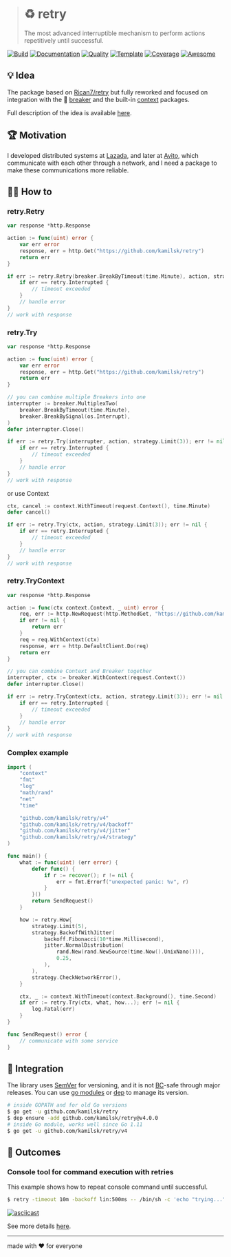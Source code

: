 > # ♻️ retry
>
> The most advanced interruptible mechanism to perform actions repetitively until successful.

[![Build][build.icon]][build.page]
[![Documentation][docs.icon]][docs.page]
[![Quality][quality.icon]][quality.page]
[![Template][template.icon]][template.page]
[![Coverage][coverage.icon]][coverage.page]
[![Awesome][awesome.icon]][awesome.page]

## 💡 Idea

The package based on [Rican7/retry][] but fully reworked and focused on integration
with the 🚧 [breaker][] and the built-in [context][] packages.

Full description of the idea is available [here][design.page].

## 🏆 Motivation

I developed distributed systems at [Lazada][], and later at [Avito][],
which communicate with each other through a network, and I need a package to make
these communications more reliable.

## 🤼‍♂️ How to

### retry.Retry

```go
var response *http.Response

action := func(uint) error {
	var err error
	response, err = http.Get("https://github.com/kamilsk/retry")
	return err
}

if err := retry.Retry(breaker.BreakByTimeout(time.Minute), action, strategy.Limit(3)); err != nil {
	if err == retry.Interrupted {
		// timeout exceeded
	}
	// handle error
}
// work with response
```

### retry.Try

```go
var response *http.Response

action := func(uint) error {
	var err error
	response, err = http.Get("https://github.com/kamilsk/retry")
	return err
}

// you can combine multiple Breakers into one
interrupter := breaker.MultiplexTwo(
	breaker.BreakByTimeout(time.Minute),
	breaker.BreakBySignal(os.Interrupt),
)
defer interrupter.Close()

if err := retry.Try(interrupter, action, strategy.Limit(3)); err != nil {
	if err == retry.Interrupted {
		// timeout exceeded
	}
	// handle error
}
// work with response
```

or use Context

```go
ctx, cancel := context.WithTimeout(request.Context(), time.Minute)
defer cancel()

if err := retry.Try(ctx, action, strategy.Limit(3)); err != nil {
	if err == retry.Interrupted {
		// timeout exceeded
	}
	// handle error
}
// work with response
```

### retry.TryContext

```go
var response *http.Response

action := func(ctx context.Context, _ uint) error {
	req, err := http.NewRequest(http.MethodGet, "https://github.com/kamilsk/retry", nil)
	if err != nil {
		return err
	}
	req = req.WithContext(ctx)
	response, err = http.DefaultClient.Do(req)
	return err
}

// you can combine Context and Breaker together
interrupter, ctx := breaker.WithContext(request.Context())
defer interrupter.Close()

if err := retry.TryContext(ctx, action, strategy.Limit(3)); err != nil {
	if err == retry.Interrupted {
		// timeout exceeded
	}
	// handle error
}
// work with response
```

### Complex example

```go
import (
	"context"
	"fmt"
	"log"
	"math/rand"
	"net"
	"time"

	"github.com/kamilsk/retry/v4"
	"github.com/kamilsk/retry/v4/backoff"
	"github.com/kamilsk/retry/v4/jitter"
	"github.com/kamilsk/retry/v4/strategy"
)

func main() {
	what := func(uint) (err error) {
		defer func() {
			if r := recover(); r != nil {
				err = fmt.Errorf("unexpected panic: %v", r)
			}
		}()
		return SendRequest()
	}

	how := retry.How{
		strategy.Limit(5),
		strategy.BackoffWithJitter(
			backoff.Fibonacci(10*time.Millisecond),
			jitter.NormalDistribution(
				rand.New(rand.NewSource(time.Now().UnixNano())),
				0.25,
			),
		),
		strategy.CheckNetworkError(),
	}

	ctx, _ := context.WithTimeout(context.Background(), time.Second)
	if err := retry.Try(ctx, what, how...); err != nil {
		log.Fatal(err)
	}
}

func SendRequest() error {
	// communicate with some service
}
```

## 🧩 Integration

The library uses [SemVer](https://semver.org) for versioning, and it is not
[BC](https://en.wikipedia.org/wiki/Backward_compatibility)-safe through major releases.
You can use [go modules](https://github.com/golang/go/wiki/Modules) or
[dep](https://golang.github.io/dep/) to manage its version.

```bash
# inside GOPATH and for old Go versions
$ go get -u github.com/kamilsk/retry
$ dep ensure -add github.com/kamilsk/retry@v4.0.0
# inside Go module, works well since Go 1.11
$ go get -u github.com/kamilsk/retry/v4
```

## 🤲 Outcomes

### Console tool for command execution with retries

This example shows how to repeat console command until successful.

```bash
$ retry -timeout 10m -backoff lin:500ms -- /bin/sh -c 'echo "trying..."; exit $((1 + RANDOM % 10 > 5))'
```

[![asciicast][cli.preview]][cli.demo]

See more details [here][cli].

---

made with ❤️ for everyone

[awesome.icon]:     https://cdn.rawgit.com/sindresorhus/awesome/d7305f38d29fed78fa85652e3a63e154dd8e8829/media/badge.svg
[awesome.page]:     https://github.com/avelino/awesome-go#utilities
[build.icon]:       https://travis-ci.org/kamilsk/retry.svg?branch=v4
[build.page]:       https://travis-ci.org/kamilsk/retry
[coverage.icon]:    https://api.codeclimate.com/v1/badges/ed88afbc0754e49e9d2d/test_coverage
[coverage.page]:    https://codeclimate.com/github/kamilsk/retry/test_coverage
[design.page]:      https://www.notion.so/octolab/retry-cab5722faae445d197e44fbe0225cc98?r=0b753cbf767346f5a6fd51194829a2f3
[docs.page]:        https://pkg.go.dev/github.com/kamilsk/retry/v4
[docs.icon]:        https://img.shields.io/badge/docs-pkg.go.dev-blue
[promo.page]:       https://github.com/kamilsk/retry
[quality.icon]:     https://goreportcard.com/badge/github.com/kamilsk/retry
[quality.page]:     https://goreportcard.com/report/github.com/kamilsk/retry
[template.page]:    https://github.com/octomation/go-module
[template.icon]:    https://img.shields.io/badge/template-go--module-blue

[Avito]:            https://tech.avito.ru
[breaker]:          https://github.com/kamilsk/breaker
[cli]:              https://github.com/kamilsk/try
[cli.demo]:         https://asciinema.org/a/150367
[cli.preview]:      https://asciinema.org/a/150367.png
[context]:          https://pkg.go.dev/context
[Lazada]:           https://github.com/lazada
[Rican7/retry]:     https://github.com/Rican7/retry

[tmp.docs]:         https://nicedoc.io/kamilsk/retry?theme=dark
[tmp.history]:      https://github.githistory.xyz/kamilsk/retry/blob/v4/README.md

